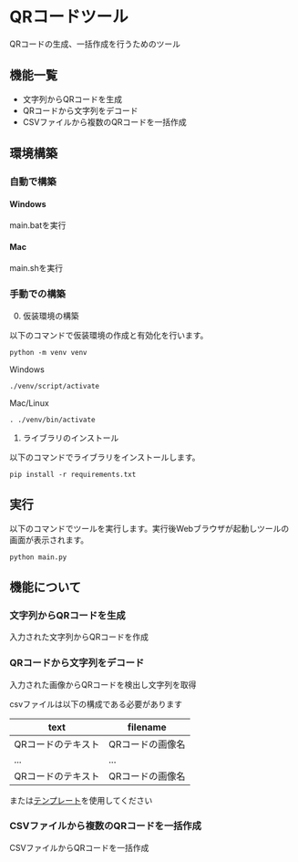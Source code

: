 # QRコードツール
QRコードの生成、一括作成を行うためのツール

## 機能一覧
* 文字列からQRコードを生成
* QRコードから文字列をデコード
* CSVファイルから複数のQRコードを一括作成


## 環境構築

### 自動で構築
#### Windows
main.batを実行
#### Mac
main.shを実行

### 手動での構築

0. 仮装環境の構築

以下のコマンドで仮装環境の作成と有効化を行います。

```
python -m venv venv
```

Windows
```
./venv/script/activate
```

Mac/Linux
```
. ./venv/bin/activate
```

1. ライブラリのインストール

以下のコマンドでライブラリをインストールします。
```
pip install -r requirements.txt
```

## 実行
以下のコマンドでツールを実行します。実行後Webブラウザが起動しツールの画面が表示されます。
```
python main.py
```

## 機能について
### 文字列からQRコードを生成
入力された文字列からQRコードを作成
### QRコードから文字列をデコード
入力された画像からQRコードを検出し文字列を取得

csvファイルは以下の構成である必要があります

| text | filename |
| ---- | ---- |
| QRコードのテキスト | QRコードの画像名 |
| ... | ... |
| QRコードのテキスト | QRコードの画像名 |

または[テンプレート](/resource/qrcode_template.csv)を使用してください

### CSVファイルから複数のQRコードを一括作成
CSVファイルからQRコードを一括作成
